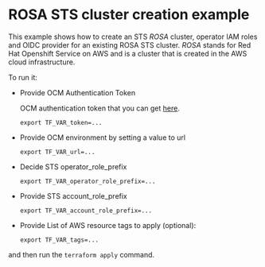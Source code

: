 # ROSA STS cluster creation example

This example shows how to create an STS _ROSA_ cluster, operator IAM roles and OIDC provider for an existing ROSA STS cluster.
_ROSA_ stands for Red Hat Openshift Service on AWS
and is a cluster that is created in the AWS cloud infrastructure.

To run it:

* Provide OCM Authentication Token 

  OCM authentication token that you can get [here](https://console.redhat.com/openshift/token).
    ```
    export TF_VAR_token=...
    ```

* Provide OCM environment by setting a value to url    
    ```
    export TF_VAR_url=...
    ```

* Decide STS operator_role_prefix    
    ```
    export TF_VAR_operator_role_prefix=...
    ```

* Provide STS account_role_prefix
    ```
    export TF_VAR_account_role_prefix=...
    ```

* Provide List of AWS resource tags to apply (optional):
    ```
    export TF_VAR_tags=...
    ```

and then run the `terraform apply` command.

